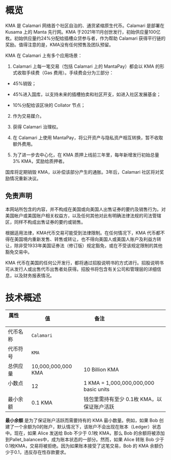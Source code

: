 # 概览

KMA 是 Calamari 网络首个社区自治的、通货紧缩原生代币。Calamari 是部署在 Kusama 上的 Manta 先行网。KMA 于2021年11月创世发行，初始供应量100亿枚。初始供应量约24%分配给插槽众贷参与者，作为帮助 Calamari 获得平行链的奖励。值得注意的是，KMA没有任何预售及团队预留。

KMA 在 Calamari 上有多个应用场景：

1. Calamari 上每一笔交易（包括 Calamari 上的 MantaPay）都会以 KMA 的形式收取手续费（Gas 费用）。手续费会分为三部分：

- 45%销毁；

- 45%进入国库，以支持未来的插槽拍卖和社区开支，如进入社区发展基金；

- 10%分配给该区块的 Collator 节点；

2. 作为交易媒介。

3. 获得 Calamari 治理权。

4. 在 Calamari 上使用 MantaPay，将公开资产与隐私资产相互转换，暂不收取额外费用。

5. 为了进一步去中心化，在 KMA 质押上线前三年里，每年新增发行初始总量 3% KMA，奖励给质押者。

国库将定期销毁 KMA，以补偿该部分产生的通胀。3年后，Calamari 社区将对奖励情况重新决议。

## **免责声明**

本网站所包含的内容，并不构成在美国或向美国人出售证券的要约及销售行为。对美国帐户或美国账户相关权益方，以及任何其他对此有明确法律法规的司法管辖区，同样不构成出售证券的要约或销售。

根据适用法律，KMA代币交易可能受到法律限制。在任何情况下，KMA 代币都不得在美国境内重新发售、转售或转让，也不得向美国人或美国人账户及利益方转让，除非受1933年美国证券法（修订版）规定豁免，或在不受该规定限制的其他豁免交易中。

KMA 代币在美国的任何公开发行，都将通过招股说明书的方式进行。招股说明书可从发行人或出售代币出售者处获得。招股书将包含有关公司和管理层的详细信息，以及财务报表情况。

# **技术概述**

| 属性           | 值                  | 备注                                    |
|----------------|--------------------|----------------------------------------|
| 代币名称        | `Calamari`         |                                         |
| 代币符号        | `KMA`              |                                         |
| 总供应量        | 10,000,000,000 KMA | 10 Billion KMA                          |
| 小数点          | 12                 | 1 KMA = 1,000,000,000,000 basic units  |
| 最小余额        | 0.1 KMA            | 钱包里需持有至少 0.1枚 KMA，以保证账户活跃   |

**最小余额** 是为了保证账户活跃而需要持有的 KMA 最小数量。例如，如果 Bob 创建了一个余额为0的账户，默认情况下，该账户不会出现在账本（Ledger）状态中。现在，如果 Alice 发送给 Bob 不少于 0.1枚 KMA，那么 Bob 的余额将被添加到Pallet_balances中，成为账本状态的一部分。然而，如果 Alice 转账 Bob 少于0.1枚KMA，交易将被拒绝。因为如果账本接受了这笔交易，Bob 的 KMA 余额仍少于0.1，违反存在性存款要求。
